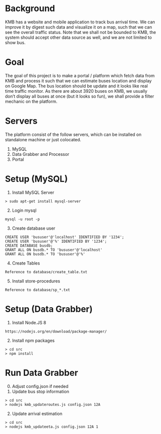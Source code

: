 Background
==================================
KMB has a website and mobile application to track bus arrival time. We can improve it by digest such data and visualize it on a map, such that we can see the overall traffic status.
Note that we shall not be bounded to KMB, the system should accept other data source as well, and we are not limited to show bus.

Goal
==================================
The goal of this project is to make a portal / platform which fetch data from KMB and process it such that we can estimate buses location and display on Google Map. The bus location should be update and it looks like real time traffic monitor.
As there are about 3920 buses on KMB, we usually don’t display all buses at once (but it looks so fun), we shall provide a filter mechanic on the platform.

Servers
==================================
The platform consist of the follow servers, which can be installed on standalone machine or just colocated.
1. MySQL
2. Data Grabber and Processor
3. Portal

Setup (MySQL)
==================================
1. Install MySQL Server
```
> sudo apt-get install mysql-server
```
2. Login mysql
```
mysql -u root -p
```
3. Create database user
```
CREATE USER 'bususer'@'localhost' IDENTIFIED BY '1234';
CREATE USER 'bususer'@'%' IDENTIFIED BY '1234';
CREATE DATABASE busdb;
GRANT ALL ON busdb.* TO 'bususer'@'localhost'
GRANT ALL ON busdb.* TO 'bususer'@'%'
```
4. Create Tables
```
Reference to database/create_table.txt
```
5. Install store-procedures
```
Reference to database/sp_*.txt
```

Setup (Data Grabber)
==================================
1. Install Node.JS 8
```
https://nodejs.org/en/download/package-manager/
```
2. Install npm packages
```
> cd src
> npm install
```

Run Data Grabber
==================================
0. Adjust config.json if needed
1. Update bus stop information
```
> cd src
> nodejs kmb_updateroutes.js config.json 12A
```
2. Update arrival estimation
```
> cd src
> nodejs kmb_updateeta.js config.json 12A 1
```
